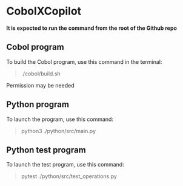 # CobolXCopilot

**It is expected to run the command from the root of the Github repo**

## Cobol program

To build the Cobol program, use this command in the terminal:

> ./cobol/build.sh

Permission may be needed

## Python program

To launch the program, use this command:

> python3 ./python/src/main.py

## Python test program

To launch the test program, use this command:

> pytest ./python/src/test_operations.py